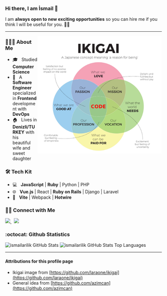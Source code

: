 ### Hi there, I am İsmail 👋

I am **always open to new exciting opportunities** so you can hire me if you think I will be useful for you. 🤝🏻

<hr/>

<img align="right" alt="Ikigai" src="https://raw.githubusercontent.com/ismailarilik/ismailarilik/main/ikigai.png" width="400" />

<h3> 👨🏻‍💻 About Me </h3>

- 🎓 &nbsp; Studied **Computer Science**
- :briefcase: &nbsp; A **Software Engineer** specialized in **Frontend** development with **DevOps**
- :house: &nbsp; Lives in **Denizli/TURKEY** with his beautiful wife and sweet daughter

<h3> 🛠 Tech Kit </h3>

- 💻 &nbsp; **JavaScript** | **Ruby** | Python | PHP
- 🌐 &nbsp; **Vue.js** | React | **Ruby on Rails** | Django | Laravel
- 🔧 &nbsp; **Vite** | Webpack | **Hotwire**

<h3> 🤝🏻 Connect with Me </h3>

<a href="https://www.linkedin.com/in/ismailarilik/" target="_blank" rel="noopener noreferrer">
  <img src="https://cdn.jsdelivr.net/gh/devicons/devicon/icons/linkedin/linkedin-original.svg" width="30"/>
</a>
&nbsp;
<a href="https://www.twitter.com/ismailarilik" target="_blank" rel="noopener noreferrer">
  <img src="https://cdn.jsdelivr.net/gh/devicons/devicon/icons/twitter/twitter-original.svg" width="30"/>
</a>

### :octocat: Github Statistics
<p align="left">
<img src="https://github-readme-stats.vercel.app/api?username=ismailarilik&show_icons=true&theme=radical" alt="ismailarilik GitHub Stats" width="480" height="180"/>
<img src="https://github-readme-stats.vercel.app/api/top-langs/?username=azimcan&layout=compact&hide=html&theme=radical" alt="ismailarilik GitHub Stats Top Languages"/>
</p>

<hr/>

#### Attributions for this profile page

- Ikigai image from [https://github.com/laraone/ikigai](https://github.com/laraone/ikigai)
- General idea from [https://github.com/azimcan](https://github.com/azimcan)
